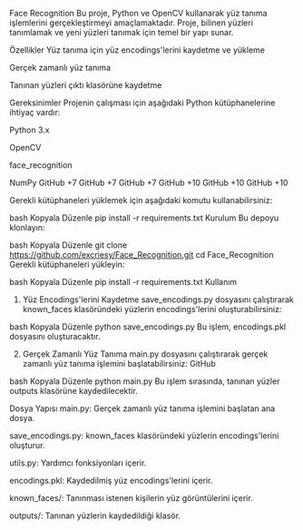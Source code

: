 Face Recognition
Bu proje, Python ve OpenCV kullanarak yüz tanıma işlemlerini gerçekleştirmeyi amaçlamaktadır. Proje, bilinen yüzleri tanımlamak ve yeni yüzleri tanımak için temel bir yapı sunar.​

Özellikler
Yüz tanıma için yüz encodings'lerini kaydetme ve yükleme

Gerçek zamanlı yüz tanıma

Tanınan yüzleri çıktı klasörüne kaydetme​

Gereksinimler
Projenin çalışması için aşağıdaki Python kütüphanelerine ihtiyaç vardır:​

Python 3.x

OpenCV

face_recognition

NumPy​
GitHub
+7
GitHub
+7
GitHub
+7
GitHub
+10
GitHub
+10
GitHub
+10

Gerekli kütüphaneleri yüklemek için aşağıdaki komutu kullanabilirsiniz:​

bash
Kopyala
Düzenle
pip install -r requirements.txt
Kurulum
Bu depoyu klonlayın:​

bash
Kopyala
Düzenle
git clone https://github.com/excriesy/Face_Recognition.git
cd Face_Recognition
Gerekli kütüphaneleri yükleyin:​

bash
Kopyala
Düzenle
pip install -r requirements.txt
Kullanım
1. Yüz Encodings'lerini Kaydetme
save_encodings.py dosyasını çalıştırarak known_faces klasöründeki yüzlerin encodings'lerini oluşturabilirsiniz:​

bash
Kopyala
Düzenle
python save_encodings.py
Bu işlem, encodings.pkl dosyasını oluşturacaktır.​

2. Gerçek Zamanlı Yüz Tanıma
main.py dosyasını çalıştırarak gerçek zamanlı yüz tanıma işlemini başlatabilirsiniz:​
GitHub

bash
Kopyala
Düzenle
python main.py
Bu işlem sırasında, tanınan yüzler outputs klasörüne kaydedilecektir.​

Dosya Yapısı
main.py: Gerçek zamanlı yüz tanıma işlemini başlatan ana dosya.

save_encodings.py: known_faces klasöründeki yüzlerin encodings'lerini oluşturur.

utils.py: Yardımcı fonksiyonları içerir.

encodings.pkl: Kaydedilmiş yüz encodings'lerini içerir.

known_faces/: Tanınması istenen kişilerin yüz görüntülerini içerir.

outputs/: Tanınan yüzlerin kaydedildiği klasör.
